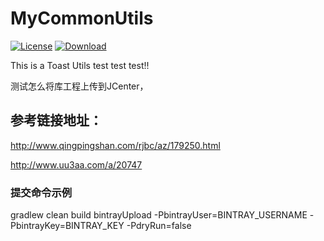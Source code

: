 # MyCommonUtils
[![License](https://img.shields.io/badge/license-Apache%202-green.svg)](https://www.apache.org/licenses/LICENSE-2.0)
[![Download](https://api.bintray.com/packages/tangsiyuan/maven/myokhttp/images/download.svg) ](https://bintray.com/ccg201216323/maven/mylibrary/_latestVersion)

This is a Toast Utils test test test!!

测试怎么将库工程上传到JCenter，

## 参考链接地址：
http://www.qingpingshan.com/rjbc/az/179250.html

http://www.uu3aa.com/a/20747


### 提交命令示例
gradlew clean build bintrayUpload -PbintrayUser=BINTRAY_USERNAME -PbintrayKey=BINTRAY_KEY -PdryRun=false